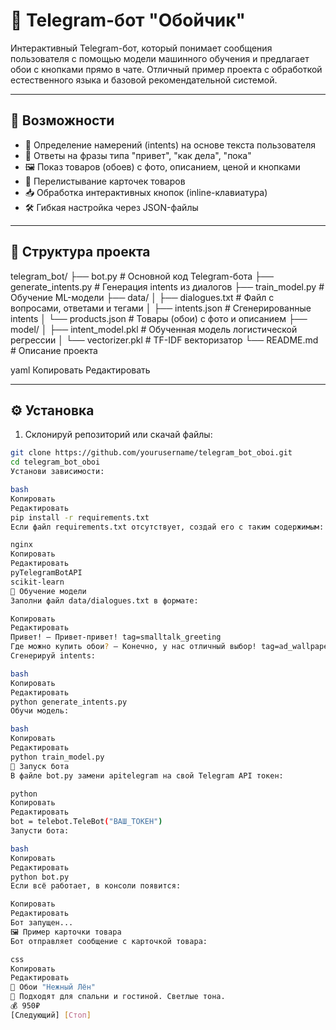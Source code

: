 # 🤖 Telegram-бот "Обойчик"

Интерактивный Telegram-бот, который понимает сообщения пользователя с помощью модели машинного обучения и предлагает обои с кнопками прямо в чате. Отличный пример проекта с обработкой естественного языка и базовой рекомендательной системой.

---

## 🚀 Возможности

- 🧠 Определение намерений (intents) на основе текста пользователя
- 💬 Ответы на фразы типа "привет", "как дела", "пока"
- 🖼️ Показ товаров (обоев) с фото, описанием, ценой и кнопками
- 🔁 Перелистывание карточек товаров
- 📥 Обработка интерактивных кнопок (inline-клавиатура)
- 🛠️ Гибкая настройка через JSON-файлы

---

## 📂 Структура проекта

telegram_bot/
├── bot.py # Основной код Telegram-бота
├── generate_intents.py # Генерация intents из диалогов
├── train_model.py # Обучение ML-модели
├── data/
│ ├── dialogues.txt # Файл с вопросами, ответами и тегами
│ ├── intents.json # Сгенерированные intents
│ └── products.json # Товары (обои) с фото и описанием
├── model/
│ ├── intent_model.pkl # Обученная модель логистической регрессии
│ └── vectorizer.pkl # TF-IDF векторизатор
└── README.md # Описание проекта

yaml
Копировать
Редактировать

---

## ⚙️ Установка

1. Склонируй репозиторий или скачай файлы:

```bash
git clone https://github.com/yourusername/telegram_bot_oboi.git
cd telegram_bot_oboi
Установи зависимости:

bash
Копировать
Редактировать
pip install -r requirements.txt
Если файл requirements.txt отсутствует, создай его с таким содержимым:

nginx
Копировать
Редактировать
pyTelegramBotAPI
scikit-learn
🧠 Обучение модели
Заполни файл data/dialogues.txt в формате:

Копировать
Редактировать
Привет! — Привет-привет! tag=smalltalk_greeting  
Где можно купить обои? — Конечно, у нас отличный выбор! tag=ad_wallpaper_offer
Сгенерируй intents:

bash
Копировать
Редактировать
python generate_intents.py
Обучи модель:

bash
Копировать
Редактировать
python train_model.py
🤖 Запуск бота
В файле bot.py замени apitelegram на свой Telegram API токен:

python
Копировать
Редактировать
bot = telebot.TeleBot("ВАШ_ТОКЕН")
Запусти бота:

bash
Копировать
Редактировать
python bot.py
Если всё работает, в консоли появится:

Копировать
Редактировать
Бот запущен...
🖼️ Пример карточки товара
Бот отправляет сообщение с карточкой товара:

css
Копировать
Редактировать
📌 Обои "Нежный Лён"
📝 Подходят для спальни и гостиной. Светлые тона.
💰 950₽
[Следующий] [Стоп]
